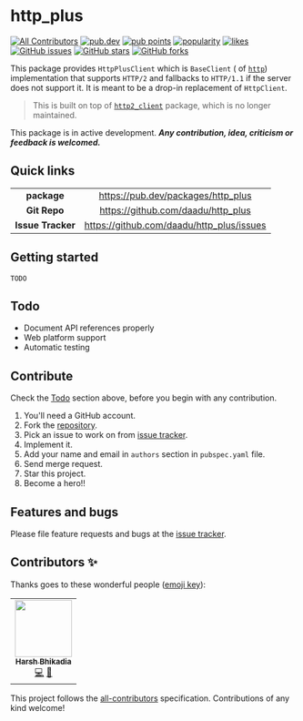 # http_plus

<p>
<!-- ALL-CONTRIBUTORS-BADGE:START - Do not remove or modify this section -->
<a href="#contributors-"><img src="https://img.shields.io/badge/all_contributors-1-orange.svg" alt="All Contributors" /></a>
<!-- ALL-CONTRIBUTORS-BADGE:END -->
<a href="https://pub.dev/packages/http_plus"><img src="https://img.shields.io/pub/v/http_plus?logo=dart" alt="pub.dev"></a>
<a href="https://pub.dev/packages/http_plus/score"><img src="https://badges.bar/http_plus/pub%20points" alt="pub points"></a>
<a href="https://pub.dev/packages/http_plus/score"><img src="https://badges.bar/http_plus/popularity" alt="popularity"></a>
<a href="https://pub.dev/packages/http_plus/score"><img src="https://badges.bar/http_plus/likes" alt="likes"></a>
<a href="https://github.com/daadu/http_plus/issues"><img src="https://img.shields.io/github/issues/daadu/http_plus?logo=github" alt="GitHub issues"></a>
<a href="https://github.com/daadu/http_plus/stargazers"><img src="https://img.shields.io/github/stars/daadu/http_plus?logo=github" alt="GitHub stars"></a>
<a href="https://github.com/daadu/http_plus/network"><img src="https://img.shields.io/github/forks/daadu/http_plus?logo=github" alt="GitHub forks"></a>
</p>

This package provides `HttpPlusClient` which is `BaseClient` (
of [`http`](https://pub.dev/packages/http)) implementation that supports `HTTP/2` and fallbacks to
`HTTP/1.1` if the server does not support it. It is meant to be a drop-in replacement
of `HttpClient`.

> This is built on top of [`http2_client`](https://pub.dev/packages/http2_client) package, which is no longer maintained.

This package is in active development.
___Any contribution, idea, criticism or feedback is welcomed.___

## Quick links

|                   |                                           |
| :---------------: | :----------------------------------------:|
| __package__       | https://pub.dev/packages/http_plus        |
| __Git Repo__      | https://github.com/daadu/http_plus        |
| __Issue Tracker__ | https://github.com/daadu/http_plus/issues |

## Getting started

`TODO`

## Todo

- Document API references properly
- Web platform support
- Automatic testing

## Contribute

Check the [Todo](#todo) section above, before you begin with any contribution.

1. You'll need a GitHub account.
2. Fork the [repository](https://github.com/daadu/http_plus).
3. Pick an issue to work on from [issue tracker](https://github.com/daadu/http_plus/issues).
4. Implement it.
5. Add your name and email in `authors` section in `pubspec.yaml` file.
6. Send merge request.
7. Star this project.
8. Become a hero!!

## Features and bugs

Please file feature requests and bugs at
the [issue tracker](https://github.com/daadu/http_plus/issues).

## Contributors ✨

Thanks goes to these wonderful people ([emoji key](https://allcontributors.org/docs/en/emoji-key)):
<!-- ALL-CONTRIBUTORS-LIST:START - Do not remove or modify this section -->
<!-- prettier-ignore-start -->
<!-- markdownlint-disable -->
<table>
  <tr>
    <td align="center"><a href="https://bhikadia.com/"><img src="https://avatars.githubusercontent.com/u/4963236?v=4?s=100" width="100px;" alt=""/><br /><sub><b>Harsh Bhikadia</b></sub></a><br /><a href="https://github.com/daadu/http_plus/commits?author=daadu" title="Code">💻</a> <a href="#ideas-daadu" title="Ideas, Planning, & Feedback">🤔</a></td>
  </tr>
</table>

<!-- markdownlint-restore -->
<!-- prettier-ignore-end -->

This project follows the [all-contributors](https://github.com/all-contributors/all-contributors)
specification. Contributions of any kind welcome!